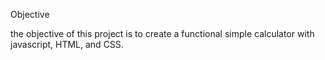 Objective

the objective of this project is to create a functional simple calculator with javascript, HTML, and CSS.